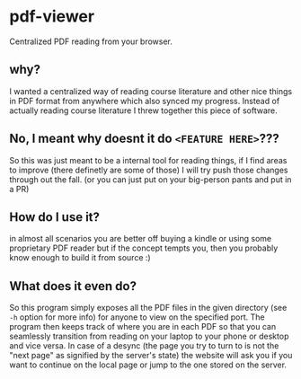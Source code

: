 # pdf-viewer
Centralized PDF reading from your browser.

 ## why?
 I wanted a centralized way of reading course literature and other nice things in PDF format from anywhere which also synced my progress. 
 Instead of actually reading course literature I threw together this piece of software. 
 
 ## No, I meant why doesnt it do `<FEATURE HERE>`???
 So this was just meant to be a internal tool for reading things, if I find areas to improve (there definetly are some of those) I will try push those changes through out the fall. (or you can just put on your big-person pants and put in a PR)

## How do I use it?
in almost all scenarios you are better off buying a kindle or using some proprietary PDF reader but if the concept tempts you, then you probably know enough to build it from source :)

## What does it even do?
So this program simply exposes all the PDF files in the given directory (see `-h` option for more info) for anyone to view on the specified port.
The program then keeps track of where you are in each PDF so that you can seamlessly transition from reading on your laptop to your phone or desktop and vice versa. In case of a desync (the page you try to turn to is not the "next page" as signified by the server's state) the website will ask you if you want to continue on the local page or jump to the one stored on the server.
